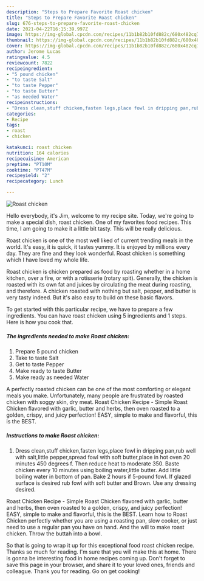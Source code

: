 ```yaml
---
description: "Steps to Prepare Favorite Roast chicken"
title: "Steps to Prepare Favorite Roast chicken"
slug: 676-steps-to-prepare-favorite-roast-chicken
date: 2021-04-22T16:15:39.997Z
image: https://img-global.cpcdn.com/recipes/11b1b82b10fd882c/680x482cq70/roast-chicken-recipe-main-photo.jpg
thumbnail: https://img-global.cpcdn.com/recipes/11b1b82b10fd882c/680x482cq70/roast-chicken-recipe-main-photo.jpg
cover: https://img-global.cpcdn.com/recipes/11b1b82b10fd882c/680x482cq70/roast-chicken-recipe-main-photo.jpg
author: Jerome Lucas
ratingvalue: 4.5
reviewcount: 7822
recipeingredient:
- "5 pound chicken"
- "to taste Salt"
- "to taste Pepper"
- "to taste Butter"
- "as needed Water"
recipeinstructions:
- "Dress clean,stuff chicken,fasten legs,place fowl in dripping pan,rub well with salt,little pepper,spread fowl with soft butter,place in hot oven 20 minutes 450 degrees f. Then reduce heat to moderate 350. Baste chicken every 10 minutes using boiling water,little butter. Add little boiling water in bottom of pan. Bake 2 hours if 5-pound fowl. If glazed surface is desired rub fowl with soft butter and Brown. Use any dressing desired."
categories:
- Recipe
tags:
- roast
- chicken

katakunci: roast chicken 
nutrition: 164 calories
recipecuisine: American
preptime: "PT10M"
cooktime: "PT47M"
recipeyield: "2"
recipecategory: Lunch

---
```



![Roast chicken](https://img-global.cpcdn.com/recipes/11b1b82b10fd882c/680x482cq70/roast-chicken-recipe-main-photo.jpg)

Hello everybody, it's Jim, welcome to my recipe site. Today, we're going to make a special dish, roast chicken. One of my favorites food recipes. This time, I am going to make it a little bit tasty. This will be really delicious.

Roast chicken is one of the most well liked of current trending meals in the world. It's easy, it is quick, it tastes yummy. It is enjoyed by millions every day. They are fine and they look wonderful. Roast chicken is something which I have loved my whole life.

Roast chicken is chicken prepared as food by roasting whether in a home kitchen, over a fire, or with a rotisserie (rotary spit). Generally, the chicken is roasted with its own fat and juices by circulating the meat during roasting, and therefore. A chicken roasted with nothing but salt, pepper, and butter is very tasty indeed. But it&#39;s also easy to build on these basic flavors.


To get started with this particular recipe, we have to prepare a few ingredients. You can have roast chicken using 5 ingredients and 1 steps. Here is how you cook that.

<!--inarticleads1-->

##### The ingredients needed to make Roast chicken:

1. Prepare 5 pound chicken
1. Take to taste Salt
1. Get to taste Pepper
1. Make ready to taste Butter
1. Make ready as needed Water


A perfectly roasted chicken can be one of the most comforting or elegant meals you make. Unfortunately, many people are frustrated by roasted chicken with soggy skin, dry meat. Roast Chicken Recipe - Simple Roast Chicken flavored with garlic, butter and herbs, then oven roasted to a golden, crispy, and juicy perfection! EASY, simple to make and flavorful, this is the BEST. 

<!--inarticleads2-->

##### Instructions to make Roast chicken:

1. Dress clean,stuff chicken,fasten legs,place fowl in dripping pan,rub well with salt,little pepper,spread fowl with soft butter,place in hot oven 20 minutes 450 degrees f. Then reduce heat to moderate 350. Baste chicken every 10 minutes using boiling water,little butter. Add little boiling water in bottom of pan. Bake 2 hours if 5-pound fowl. If glazed surface is desired rub fowl with soft butter and Brown. Use any dressing desired.


Roast Chicken Recipe - Simple Roast Chicken flavored with garlic, butter and herbs, then oven roasted to a golden, crispy, and juicy perfection! EASY, simple to make and flavorful, this is the BEST. Learn how to Roast Chicken perfectly whether you are using a roasting pan, slow cooker, or just need to use a regular pan you have on hand. And the will to make roast chicken. Throw the buttah into a bowl. 

So that is going to wrap it up for this exceptional food roast chicken recipe. Thanks so much for reading. I'm sure that you will make this at home. There is gonna be interesting food in home recipes coming up. Don't forget to save this page in your browser, and share it to your loved ones, friends and colleague. Thank you for reading. Go on get cooking!
